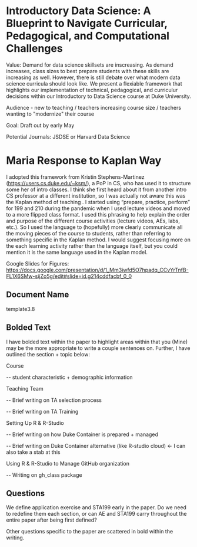 # Introductory Data Science: A Blueprint to Navigate Curricular, Pedagogical, and Computational Challenges

Value: Demand for data science skillsets are inscreasing. As demand increases, class sizes to best prepare students with these skills are increasing as well. However, there is still debate over what modern data science curricula should look like. We present a flexiable framework that highlights our implementation of technical, pedagogical, and curriculur decisions within our Introductory to Data Science course at Duke University. 

Audience - new to teaching / teachers increasing course size / teachers wanting to "modernize" their course 

Goal: Draft out by early May 

Potential Journals: JSDSE or Harvard Data Science

# Maria Response to Kaplan Way 

I adopted this framework from Kristin Stephens-Martinez (https://users.cs.duke.edu/~ksm/), a PoP in CS, who has used it to structure some her of intro classes. I think she first heard about it from another intro CS professor at a different institution, so I was actually not aware this was the Kaplan method of teaching . I started using “prepare, practice, perform” for 199 and 210 during the pandemic when I used lecture videos and moved to a more flipped class format. I used this phrasing to help explain the order and purpose of the different course activities (lecture videos, AEs, labs, etc.). So I used the language to (hopefully) more clearly communicate all the moving pieces of the course to students, rather than referring to something specific in the Kaplan method. I would suggest focusing more on the each learning activity rather than the language itself, but you could mention it is the same language used in the Kaplan model. 


Google Slides for Figures: https://docs.google.com/presentation/d/1_Mm3iwfd5O7hpadq_CCvYrTnfB-FL1X6SMw-sijZo5g/edit#slide=id.g214cddfacbf_0_0

## Document Name 

template3.8

## Bolded Text 

I have bolded text within the paper to highlight areas within that you (Mine) may be the more appropriate to write a couple sentences on. Further, I have outlined the section + topic below: 

Course 

-- student characteristic + demographic information 

Teaching Team 

-- Brief writing on TA selection process 

-- Brief writing on TA Training 

Setting Up R & R-Studio 

-- Brief writing on how Duke Container is prepared + managed 

-- Brief writing on Duke Container alternative (like R-studio cloud) <- I can also take a stab at this

Using R & R-Studio to Manage GitHub organization

-- Writing on gh_class package 

## Questions 

We define application exercise and STA199 early in the paper. Do we need to redefine them each section, or can AE and STA199 carry throughout the entire paper after being first defined?

Other questions specific to the paper are scattered in bold within the writing.



